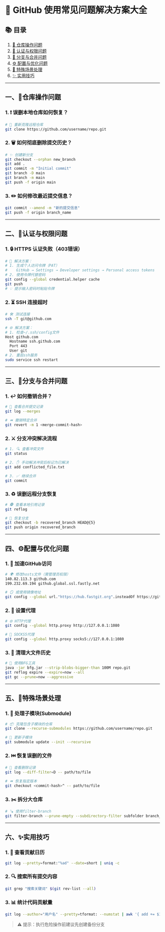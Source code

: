 
# 🚀 GitHub 使用常见问题解决方案大全

## 📚 目录
1. [🔧 仓库操作问题](#一、🔧仓库操作问题)
2. [🔐 认证与权限问题](#二、🔐认证与权限问题)
3. [🌿 分支与合并问题](#三、🌿分支与合并问题)
4. [⚙️ 配置与优化问题](#四、⚙️配置与优化问题)
5. [🎯 特殊场景处理](#五、🎯特殊场景处理)
6. [✨ 实用技巧](#六、✨实用技巧)

---

## 一、🔧仓库操作问题

### 1. ❗ 误删本地仓库如何恢复？
```bash
# 🔄 重新克隆远程仓库
git clone https://github.com/username/repo.git
```

### 2. 🗑️ 如何彻底删除提交历史？
```bash
# ✨ 创建新分支
git checkout --orphan new_branch
git add .
git commit -m "Initial commit"
git branch -D main
git branch -m main
git push -f origin main
```

### 3. ✏️ 如何修改最近提交信息？
```bash
git commit --amend -m "新的提交信息"
git push -f origin branch_name
```

---

## 二、🔐认证与权限问题

### 1. 🔒 HTTPS 认证失败（403错误）
```bash
# 🔑 解决方案：
# 1. 生成个人访问令牌（PAT）
#    GitHub → Settings → Developer settings → Personal access tokens
# 2. 使用令牌代替密码
git config --global credential.helper cache
git push
# 💡 提示输入密码时粘贴令牌
```

### 2. ⏳ SSH 连接超时
```bash
# 🛠️ 测试连接
ssh -T git@github.com

# 🌐 解决方案：
# 1. 检查~/.ssh/config文件
Host github.com
  Hostname ssh.github.com
  Port 443
  User git
# 2. 重启ssh服务
sudo service ssh restart
```

---

## 三、🌿分支与合并问题

### 1. ↩️ 如何撤销合并？
```bash
# 📜 查看合并提交记录
git log --merges

# ⏪ 撤销特定合并
git revert -m 1 <merge-commit-hash>
```

### 2. ⚔️ 分支冲突解决流程
```bash
# 1. 🔍 查看冲突文件
git status

# 2. ✋ 手动解决冲突后标记为已解决
git add conflicted_file.txt

# 3. ✅ 继续合并
git commit
```

### 3. ♻️ 误删远程分支恢复
```bash
# 🕵️ 查看本地引用记录
git reflog

# 🔄 恢复分支
git checkout -b recovered_branch HEAD@{5}
git push origin recovered_branch
```

---

## 四、⚙️配置与优化问题

### 1. 🚀 加速GitHub访问
```bash
# 🌍 修改hosts文件（需管理员权限）
140.82.113.3 github.com
199.232.69.194 github.global.ssl.fastly.net

# 🪞 或使用镜像地址
git config --global url."https://hub.fastgit.org".insteadOf https://github.com
```

### 2. 🔌 设置代理
```bash
# 🌐 HTTP代理
git config --global http.proxy http://127.0.0.1:1080

# 🧦 SOCKS5代理
git config --global http.proxy socks5://127.0.0.1:1080
```

### 3. 🧹 清理大文件历史
```bash
# 🧰 使用BFG工具
java -jar bfg.jar --strip-blobs-bigger-than 100M repo.git
git reflog expire --expire=now --all
git gc --prune=now --aggressive
```

---

## 五、🎯特殊场景处理

### 1. 🧩 处理子模块(Submodule)
```bash
# 📦 克隆包含子模块的仓库
git clone --recurse-submodules https://github.com/username/repo.git

# 🔄 更新子模块
git submodule update --init --recursive
```

### 2. ⏮️ 恢复误删的文件
```bash
# 🔎 查看删除记录
git log --diff-filter=D -- path/to/file

# ⏪ 恢复指定版本
git checkout <commit-hash>^ -- path/to/file
```

### 3. ✂️ 拆分大仓库
```bash
# 🪚 使用filter-branch
git filter-branch --prune-empty --subdirectory-filter subfolder branch_name
```

---

## 六、✨实用技巧
### 1. 📅 查看贡献日历
```bash
git log --pretty=format:"%ad" --date=short | uniq -c
```

### 2. 🔍 搜索所有提交内容
```bash
git grep "搜索关键词" $(git rev-list --all)
```

### 3. 📊 统计代码贡献量
```bash
git log --author="用户名" --pretty=tformat: --numstat | awk '{ add += $1; subs += $2 } END { printf "📈 添加行数: %s\n📉 删除行数: %s\n", add, subs }'
```

> ⚠️ 提示：执行危险操作前建议先创建备份分支
